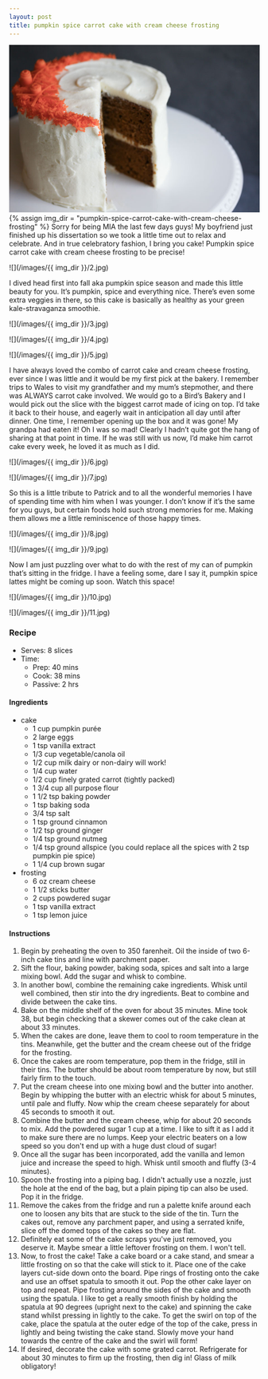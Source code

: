 ```yaml
---
layout: post
title: pumpkin spice carrot cake with cream cheese frosting
---
```

![](/images/pumpkin-spice-carrot-cake-with-cream-cheese-frosting/1.jpg)
{% assign img_dir = "pumpkin-spice-carrot-cake-with-cream-cheese-frosting" %}
Sorry for being MIA the last few days guys! My boyfriend just finished up his dissertation so we took a little time out to relax and celebrate. And in true celebratory fashion, I bring you cake! Pumpkin spice carrot cake with cream cheese frosting to be precise! 

![](/images/{{ img_dir }}/2.jpg)

I dived head first into fall aka pumpkin spice season and made this little beauty for you. It’s pumpkin, spice and everything nice. There’s even some extra veggies in there, so this cake is basically as healthy as your green kale-stravaganza smoothie.

![](/images/{{ img_dir }}/3.jpg)

![](/images/{{ img_dir }}/4.jpg)

![](/images/{{ img_dir }}/5.jpg)

I have always loved the combo of carrot cake and cream cheese frosting, ever since I was little and it would be my first pick at the bakery. I remember trips to Wales to visit my grandfather and my mum’s stepmother, and there was ALWAYS carrot cake involved. We would go to a Bird’s Bakery and I would pick out the slice with the biggest carrot made of icing on top. I’d take it back to their house, and eagerly wait in anticipation all day until after dinner. One time, I remember opening up the box and it was gone! My grandpa had eaten it! Oh I was so mad! Clearly I hadn’t quite got the hang of sharing at that point in time. If he was still with us now, I’d make him carrot cake every week, he loved it as much as I did.

![](/images/{{ img_dir }}/6.jpg)

![](/images/{{ img_dir }}/7.jpg)

So this is a little tribute to Patrick and to all the wonderful memories I have of spending time with him when I was younger. I don’t know if it’s the same for you guys, but certain foods hold such strong memories for me. Making them allows me a little reminiscence of those happy times.

![](/images/{{ img_dir }}/8.jpg)

![](/images/{{ img_dir }}/9.jpg)

Now I am just puzzling over what to do with the rest of my can of pumpkin that’s sitting in the fridge. I have a feeling some, dare I say it, pumpkin spice lattes might be coming up soon. Watch this space!

![](/images/{{ img_dir }}/10.jpg)

![](/images/{{ img_dir }}/11.jpg)

### Recipe
+ Serves: 8 slices
+ Time: 
  + Prep: 40 mins
  + Cook: 38 mins
  + Passive: 2 hrs
#### Ingredients
+ cake
  + 1 cup pumpkin purée
  + 2 large eggs
  + 1 tsp vanilla extract
  + 1/3 cup vegetable/canola oil
  + 1/2 cup milk dairy or non-dairy will work!
  + 1/4 cup water
  + 1/2 cup finely grated carrot (tightly packed)
  + 1 3/4 cup all purpose flour
  + 1 1/2 tsp baking powder
  + 1 tsp baking soda
  + 3/4 tsp  salt
  + 1 tsp ground cinnamon
  + 1/2 tsp ground ginger
  + 1/4 tsp ground nutmeg
  + 1/4 tsp ground allspice (you could replace all the spices with 2 tsp pumpkin pie spice)
  + 1 1/4 cup brown sugar
+ frosting
  + 6 oz cream cheese
  + 1 1/2 sticks butter
  + 2 cups powdered sugar
  + 1 tsp vanilla extract
  + 1  tsp lemon juice

#### Instructions
1. Begin by preheating the oven to 350 farenheit. Oil the inside of two 6-inch cake tins and line with parchment paper.
1. Sift the flour, baking powder, baking soda, spices and salt into a large mixing bowl. Add the sugar and whisk to combine.
1. In another bowl, combine the remaining cake ingredients. Whisk until well combined, then stir into the dry ingredients. Beat to combine and divide between the cake tins.
1. Bake on the middle shelf of the oven for about 35 minutes. Mine took 38, but begin checking that a skewer comes out of the cake clean at about 33 minutes.
1. When the cakes are done, leave them to cool to room temperature in the tins. Meanwhile, get the butter and the cream cheese out of the fridge for the frosting.
1. Once the cakes are room temperature, pop them in the fridge, still in their tins. The butter should be about room temperature by now, but still fairly firm to the touch.
1. Put the cream cheese into one mixing bowl and the butter into another. Begin by whipping the butter with an electric whisk for about 5 minutes, until pale and fluffy. Now whip the cream cheese separately for about 45 seconds to smooth it out.
1. Combine the butter and the cream cheese, whip for about 20 seconds to mix. Add the powdered sugar 1 cup at a time. I like to sift it as I add it to make sure there are no lumps. Keep your electric beaters on a low speed so you don't end up with a huge dust cloud of sugar!
1. Once all the sugar has been incorporated, add the vanilla and lemon juice and increase the speed to high. Whisk until smooth and fluffy (3-4 minutes).
1. Spoon the frosting into a piping bag. I didn't actually use a nozzle, just the hole at the end of the bag, but a plain piping tip can also be used. Pop it in the fridge.
1. Remove the cakes from the fridge and run a palette knife around each one to loosen any bits that are stuck to the side of the tin. Turn the cakes out, remove any parchment paper, and using a serrated knife, slice off the domed tops of the cakes so they are flat.
1. Definitely eat some of the cake scraps you've just removed, you deserve it. Maybe smear a little leftover frosting on them. I won't tell.
1. Now, to frost the cake! Take a cake board or a cake stand, and smear a little frosting on so that the cake will stick to it. Place one of the cake layers cut-side down onto the board. Pipe rings of frosting onto the cake and use an offset spatula to smooth it out. Pop the other cake layer on top and repeat. Pipe frosting around the sides of the cake and smooth using the spatula. I like to get a really smooth finish by holding the spatula at 90 degrees (upright next to the cake) and spinning the cake stand whilst pressing in lightly to the cake. To get the swirl on top of the cake, place the spatula at the outer edge of the top of the cake, press in lightly and being twisting the cake stand. Slowly move your hand towards the centre of the cake and the swirl will form!
1. If desired, decorate the cake with some grated carrot. Refrigerate for about 30 minutes to firm up the frosting, then dig in! Glass of milk obligatory!
